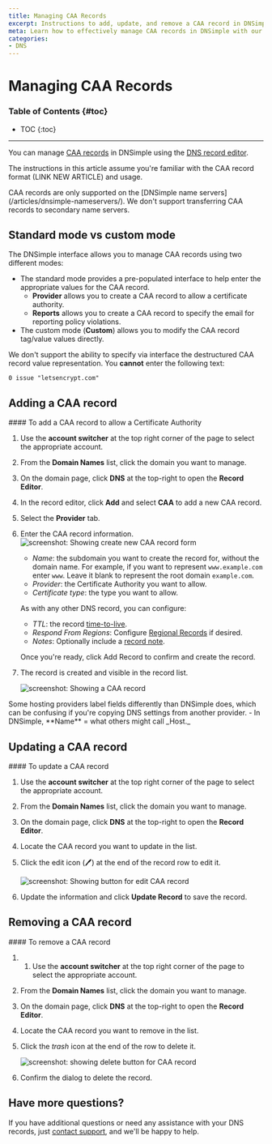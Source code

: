 ```yaml
---
title: Managing CAA Records
excerpt: Instructions to add, update, and remove a CAA record in DNSimple.
meta: Learn how to effectively manage CAA records in DNSimple with our step-by-step guide. Add, update, or remove records to enhance your domain's security.
categories:
- DNS
---
```


# Managing CAA Records

### Table of Contents {#toc}

* TOC
{:toc}

---

You can manage [CAA records](/articles/caa-record/) in DNSimple using the [DNS record editor](/articles/record-editor/).

The instructions in this article assume you're familiar with the CAA record format (LINK NEW ARTICLE) and usage.

<note>
CAA records are only supported on the [DNSimple name servers](/articles/dnsimple-nameservers/). We don't support transferring CAA records to secondary name servers.
</note>


## Standard mode vs custom mode

The DNSimple interface allows you to manage CAA records using two different modes:

- The standard mode provides a pre-populated interface to help enter the appropriate values for the CAA record.
    - **Provider** allows you to create a CAA record to allow a certificate authority.
    - **Reports** allows you to create a CAA record to specify the email for reporting policy violations.
- The custom mode (**Custom**) allows you to modify the CAA record tag/value values directly.

We don't support the ability to specify via interface the destructured CAA record value representation. You **cannot** enter the following text:

```
0 issue "letsencrypt.com"
```


## Adding a CAA record

<div class="section-steps" markdown="1">
#### To add a CAA record to allow a Certificate Authority

1. Use the **account switcher** at the top right corner of the page to select the appropriate account.
1. From the **Domain Names** list, click the domain you want to manage.
1. On the domain page, click **DNS** at the top-right to open the **Record Editor**.
1. In the record editor, click **Add** and select **CAA** to add a new CAA record.
1. Select the **Provider** tab.
1. Enter the CAA record information.
    ![screenshot: Showing create new CAA record form](/files/record-caa-create-new.png)

    - _Name_: the subdomain you want to create the record for, without the domain name. For example, if you want to represent `www.example.com` enter `www`. Leave it blank to represent the root domain `example.com`.
    - _Provider_: the Certificate Authority you want to allow.
    - _Certificate type_: the type you want to allow.

    As with any other DNS record, you can configure:

    - _TTL_: the record [time-to-live](/articles/what-is-ttl/).
    - _Respond From Regions_: Configure [Regional Records](/articles/regional-records/) if desired.
    - _Notes_: Optionally include a [record note](/articles/record-notes/).

    Once you're ready, click <label>Add Record</label> to confirm and create the record.

1.  The record is created and visible in the record list.

    ![screenshot: Showing a CAA record](/files/record-caa-item.png)

</div>

<note>
Some hosting providers label fields differently than DNSimple does, which can be confusing if you're copying DNS settings from another provider.
- In DNSimple, **Name** = what others might call _Host._
</note>

## Updating a CAA record

<div class="section-steps" markdown="1">
#### To update a CAA record

1. Use the **account switcher** at the top right corner of the page to select the appropriate account.
1. From the **Domain Names** list, click the domain you want to manage.
1. On the domain page, click **DNS** at the top-right to open the **Record Editor**.
1. Locate the CAA record you want to update in the list.
1. Click the edit icon (🖊️) at the end of the record row to edit it.

    ![screenshot: Showing button for edit CAA record](/files/record-caa-item-edit.png)

1.  Update the information and click **Update Record** to save the record.
</div>


## Removing a CAA record

<div class="section-steps" markdown="1">
#### To remove a CAA record

1.  1. Use the **account switcher** at the top right corner of the page to select the appropriate account.
1. From the **Domain Names** list, click the domain you want to manage.
1. On the domain page, click **DNS** at the top-right to open the **Record Editor**.
1. Locate the CAA record you want to remove in the list.
1. Click the _trash_ icon at the end of the row to delete it.

    ![screenshot: showing delete button for CAA record](/files/record-caa-item-delete.png)

1.  Confirm the dialog to delete the record.
</div>

## Have more questions?
If you have additional questions or need any assistance with your DNS records, just [contact support](https://dnsimple.com/feedback), and we'll be happy to help.
